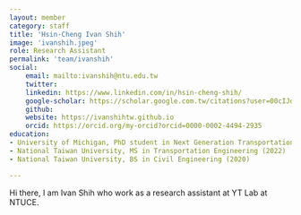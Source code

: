 ```yaml
---
layout: member
category: staff
title: 'Hsin-Cheng Ivan Shih'
image: 'ivanshih.jpeg'
role: Research Assistant
permalink: 'team/ivanshih'
social:
    email: mailto:ivanshih@ntu.edu.tw
    twitter: 
    linkedin: https://www.linkedin.com/in/hsin-cheng-shih/
    google-scholar: https://scholar.google.com.tw/citations?user=00cIJo8AAAAJ&hl=zh-TW
    github:
    website: https://ivanshihtw.github.io
    orcid: https://orcid.org/my-orcid?orcid=0000-0002-4494-2935
education:
- University of Michigan, PhD student in Next Generation Transportation Systems
- National Taiwan University, MS in Transportation Engineering (2022)
- National Taiwan University, BS in Civil Engineering (2020)

---
```


Hi there, I am Ivan Shih who work as a research assistant at YT Lab at NTUCE.
